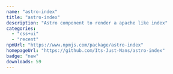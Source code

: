 ```yaml
---
name: "astro-index"
title: "astro-index"
description: "Astro component to render a apache like index"
categories:
  - "css+ui"
  - "recent"
npmUrl: "https://www.npmjs.com/package/astro-index"
homepageUrl: "https://github.com/Its-Just-Nans/astro-index"
badge: "new"
downloads: 59
---
```

